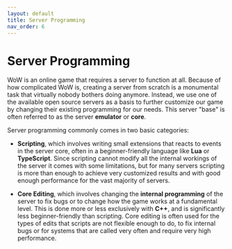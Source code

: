 ```yaml
---
layout: default
title: Server Programming
nav_order: 6
---
```


# Server Programming

WoW is an online game that requires a server to function at all. Because of how complicated WoW is, creating a server from scratch is a monumental task that virtually nobody bothers doing anymore. Instead, we use one of the available open source servers as a basis to further customize our game by changing their existing programming for our needs. This server "base" is often referred to as the server **emulator** or **core**.

Server programming commonly comes in two basic categories:

- **Scripting**, which involves writing small extensions that reacts to events in the server core, often in a beginner-friendly language like **Lua** or **TypeScript**. Since scripting cannot modify all the internal workings of the server it comes with some limitations, but for many servers scripting is more than enough to achieve very customized results and with good enough performance for the vast majority of servers.

- **Core Editing**, which involves changing the **internal programming** of the server to fix bugs or to change how the game works at a fundamental level. This is done more or less exclusively with **C++**, and is significantly less beginner-friendly than scripting. Core editing is often used for the types of edits that scripts are not flexible enough to do, to fix internal bugs or for systems that are called very often and require very high performance.